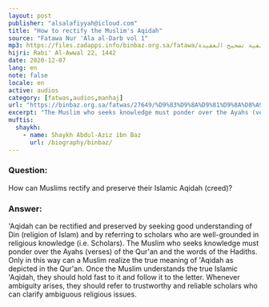 ```yaml
---
layout: post
publisher: "alsalafiyyah@icloud.com"
title: "How to rectify the Muslim's Aqidah"
source: "Fatawa Nur 'Ala al-Darb vol 1"
mp3: https://files.zadapps.info/binbaz.org.sa/fatawa/كيفية تصحيح العقيدة.mp3
hijri: Rabi' Al-Awwal 22, 1442
date: 2020-12-07
lang: en
note: false
locale: en
active: audios
category: [fatwas,audios,manhaj]
url: "https://binbaz.org.sa/fatwas/27649/%D9%83%D9%8A%D9%81%D9%8A%D8%A9-%D8%AA%D8%B5%D8%AD%D9%8A%D8%AD-%D8%A7%D9%84%D8%B9%D9%82%D9%8A%D8%AF%D8%A9"
excerpt: "The Muslim who seeks knowledge must ponder over the Ayahs (verses) of the Qur'an and the words of the Hadiths."
muftis:
  shaykh: 
    - name: Shaykh Abdul-Aziz ibn Baz
      url: /biography/binbaz/
---
```


### Question: 
How can Muslims rectify and preserve their Islamic Aqidah (creed)?

### Answer: 
'Aqidah can be rectified and preserved by seeking good understanding of Din (religion of Islam) and by referring to scholars who are well-grounded in religious knowledge (i.e. Scholars). The Muslim who seeks knowledge must ponder over the Ayahs (verses) of the Qur'an and the words of the Hadiths. Only in this way can a Muslim realize the true meaning of 'Aqidah as depicted in the Qur'an. Once the Muslim understands the true Islamic 'Aqidah, they should hold fast to it and follow it to the letter. Whenever ambiguity arises, they should refer to trustworthy and reliable scholars who can clarify ambiguous religious issues. 
